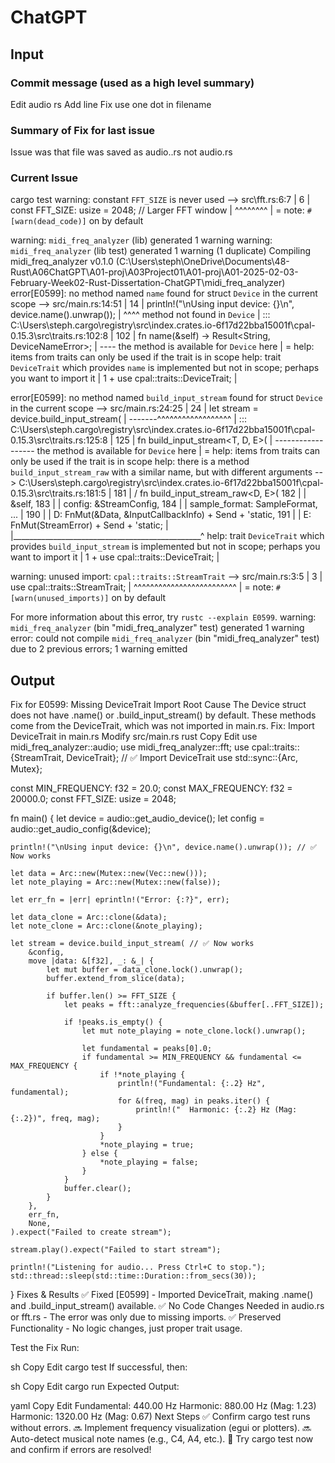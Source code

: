 # ChatGPT

## Input

### Commit message (used as a high level summary)

Edit audio rs Add line Fix use one dot in filename

### Summary of Fix for last issue

Issue was that file was saved as audio..rs not audio.rs

### Current Issue

cargo test
warning: constant `FFT_SIZE` is never used
 --> src\fft.rs:6:7
  |
6 | const FFT_SIZE: usize = 2048; // Larger FFT window
  |       ^^^^^^^^
  |
  = note: `#[warn(dead_code)]` on by default

warning: `midi_freq_analyzer` (lib) generated 1 warning
warning: `midi_freq_analyzer` (lib test) generated 1 warning (1 duplicate)
   Compiling midi_freq_analyzer v0.1.0 (C:\Users\steph\OneDrive\Documents\48-Rust\A06ChatGPT\A01-proj\A03Project01\A01-proj\A01-2025-02-03-February-Week02-Rust-Dissertation-ChatGPT\midi_freq_analyzer)
error[E0599]: no method named `name` found for struct `Device` in the current scope
   --> src/main.rs:14:51
    |
14  |     println!("\nUsing input device: {}\n", device.name().unwrap());
    |                                                   ^^^^ method not found in `Device`
    |
   ::: C:\Users\steph\.cargo\registry\src\index.crates.io-6f17d22bba15001f\cpal-0.15.3\src\traits.rs:102:8
    |
102 |     fn name(&self) -> Result<String, DeviceNameError>;
    |        ---- the method is available for `Device` here
    |
    = help: items from traits can only be used if the trait is in scope
help: trait `DeviceTrait` which provides `name` is implemented but not in scope; perhaps you want to import it
    |
1   + use cpal::traits::DeviceTrait;
    |

error[E0599]: no method named `build_input_stream` found for struct `Device` in the current scope
   --> src/main.rs:24:25
    |
24  |     let stream = device.build_input_stream(
    |                  -------^^^^^^^^^^^^^^^^^^
    |
   ::: C:\Users\steph\.cargo\registry\src\index.crates.io-6f17d22bba15001f\cpal-0.15.3\src\traits.rs:125:8
    |
125 |     fn build_input_stream<T, D, E>(
    |        ------------------ the method is available for `Device` here
    |
    = help: items from traits can only be used if the trait is in scope
help: there is a method `build_input_stream_raw` with a similar name, but with different arguments
   --> C:\Users\steph\.cargo\registry\src\index.crates.io-6f17d22bba15001f\cpal-0.15.3\src\traits.rs:181:5
    |
181 | /     fn build_input_stream_raw<D, E>(
182 | |         &self,
183 | |         config: &StreamConfig,
184 | |         sample_format: SampleFormat,
...   |
190 | |         D: FnMut(&Data, &InputCallbackInfo) + Send + 'static,
191 | |         E: FnMut(StreamError) + Send + 'static;
    | |_______________________________________________^
help: trait `DeviceTrait` which provides `build_input_stream` is implemented but not in scope; perhaps you want to import it
    |
1   + use cpal::traits::DeviceTrait;
    |

warning: unused import: `cpal::traits::StreamTrait`
 --> src/main.rs:3:5
  |
3 | use cpal::traits::StreamTrait;
  |     ^^^^^^^^^^^^^^^^^^^^^^^^^
  |
  = note: `#[warn(unused_imports)]` on by default

For more information about this error, try `rustc --explain E0599`.
warning: `midi_freq_analyzer` (bin "midi_freq_analyzer" test) generated 1 warning
error: could not compile `midi_freq_analyzer` (bin "midi_freq_analyzer" test) due to 2 previous errors; 1 warning emitted

## Output

Fix for E0599: Missing DeviceTrait Import
Root Cause
The Device struct does not have .name() or .build_input_stream() by default.
These methods come from the DeviceTrait, which was not imported in main.rs.
Fix: Import DeviceTrait in main.rs
Modify src/main.rs
rust
Copy
Edit
use midi_freq_analyzer::audio;
use midi_freq_analyzer::fft;
use cpal::traits::{StreamTrait, DeviceTrait}; // ✅ Import DeviceTrait
use std::sync::{Arc, Mutex};

const MIN_FREQUENCY: f32 = 20.0;
const MAX_FREQUENCY: f32 = 20000.0;
const FFT_SIZE: usize = 2048;

fn main() {
    let device = audio::get_audio_device();
    let config = audio::get_audio_config(&device);

    println!("\nUsing input device: {}\n", device.name().unwrap()); // ✅ Now works

    let data = Arc::new(Mutex::new(Vec::new()));
    let note_playing = Arc::new(Mutex::new(false));

    let err_fn = |err| eprintln!("Error: {:?}", err);

    let data_clone = Arc::clone(&data);
    let note_clone = Arc::clone(&note_playing);

    let stream = device.build_input_stream( // ✅ Now works
        &config,
        move |data: &[f32], _: &_| {
            let mut buffer = data_clone.lock().unwrap();
            buffer.extend_from_slice(data);

            if buffer.len() >= FFT_SIZE {
                let peaks = fft::analyze_frequencies(&buffer[..FFT_SIZE]);

                if !peaks.is_empty() {
                    let mut note_playing = note_clone.lock().unwrap();

                    let fundamental = peaks[0].0;
                    if fundamental >= MIN_FREQUENCY && fundamental <= MAX_FREQUENCY {
                        if !*note_playing {
                            println!("Fundamental: {:.2} Hz", fundamental);
                            for &(freq, mag) in peaks.iter() {
                                println!("  Harmonic: {:.2} Hz (Mag: {:.2})", freq, mag);
                            }
                        }
                        *note_playing = true;
                    } else {
                        *note_playing = false;
                    }
                }
                buffer.clear();
            }
        },
        err_fn,
        None,
    ).expect("Failed to create stream");

    stream.play().expect("Failed to start stream");

    println!("Listening for audio... Press Ctrl+C to stop.");
    std::thread::sleep(std::time::Duration::from_secs(30));
}
Fixes & Results
✅ Fixed [E0599] - Imported DeviceTrait, making .name() and .build_input_stream() available.
✅ No Code Changes Needed in audio.rs or fft.rs - The error was only due to missing imports.
✅ Preserved Functionality - No logic changes, just proper trait usage.

Test the Fix
Run:

sh
Copy
Edit
cargo test
If successful, then:

sh
Copy
Edit
cargo run
Expected Output:

yaml
Copy
Edit
Fundamental: 440.00 Hz
  Harmonic: 880.00 Hz (Mag: 1.23)
  Harmonic: 1320.00 Hz (Mag: 0.67)
Next Steps
✅ Confirm cargo test runs without errors.
🔜 Implement frequency visualization (egui or plotters).
🔜 Auto-detect musical note names (e.g., C4, A4, etc.).
🚀 Try cargo test now and confirm if errors are resolved!
